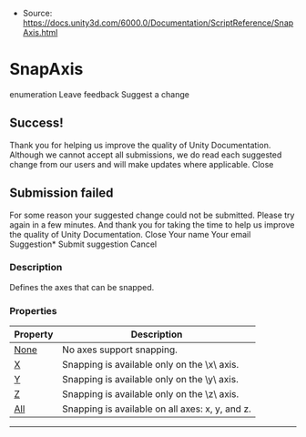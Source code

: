 * Source: https://docs.unity3d.com/6000.0/Documentation/ScriptReference/SnapAxis.html

# SnapAxis
enumeration
Leave feedback
Suggest a change
## Success!
Thank you for helping us improve the quality of Unity Documentation. Although we cannot accept all submissions, we do read each suggested change from our users and will make updates where applicable.
Close
## Submission failed
For some reason your suggested change could not be submitted. Please <a>try again</a> in a few minutes. And thank you for taking the time to help us improve the quality of Unity Documentation.
Close
Your name Your email Suggestion* Submit suggestion
Cancel
### Description
Defines the axes that can be snapped.
### Properties
Property | Description  
---|---  
[None](https://docs.unity3d.com/6000.0/Documentation/ScriptReference/SnapAxis.None.html) | No axes support snapping.  
[X](https://docs.unity3d.com/6000.0/Documentation/ScriptReference/SnapAxis.X.html) | Snapping is available only on the \x\ axis.  
[Y](https://docs.unity3d.com/6000.0/Documentation/ScriptReference/SnapAxis.Y.html) | Snapping is available only on the \y\ axis.  
[Z](https://docs.unity3d.com/6000.0/Documentation/ScriptReference/SnapAxis.Z.html) | Snapping is available only on the \z\ axis.  
[All](https://docs.unity3d.com/6000.0/Documentation/ScriptReference/SnapAxis.All.html) | Snapping is available on all axes: x, y, and z.  
* * *
